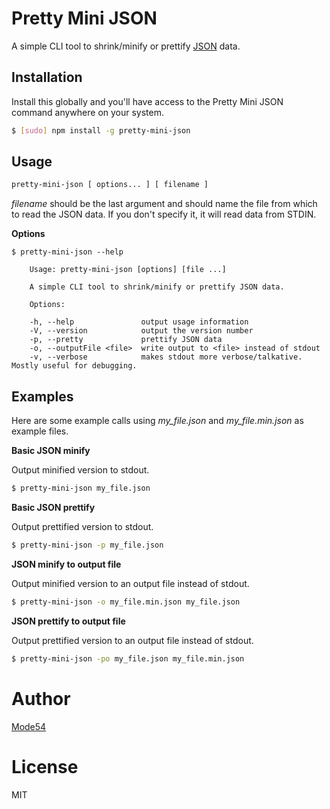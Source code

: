 # Pretty Mini JSON

A simple CLI tool to shrink/minify or prettify [JSON](http://json.org) data.

## Installation
Install this globally and you'll have access to the Pretty Mini JSON command anywhere on your system.

```sh
$ [sudo] npm install -g pretty-mini-json
```

## Usage

```sh
pretty-mini-json [ options... ] [ filename ]
```

*filename* should be the last argument and should name the file from which to read the JSON data. If you don't specify it, it will read data from STDIN.

**Options**

```
$ pretty-mini-json --help

	Usage: pretty-mini-json [options] [file ...]

	A simple CLI tool to shrink/minify or prettify JSON data.

	Options:

	-h, --help               output usage information
	-V, --version            output the version number
	-p, --pretty             prettify JSON data
	-o, --outputFile <file>  write output to <file> instead of stdout
	-v, --verbose            makes stdout more verbose/talkative. Mostly useful for debugging.
```

## Examples

Here are some example calls using *my_file.json* and *my_file.min.json* as example files.

**Basic JSON minify**

Output minified version to stdout.
```sh
$ pretty-mini-json my_file.json
```

**Basic JSON prettify**

Output prettified version to stdout.
```sh
$ pretty-mini-json -p my_file.json
```

**JSON minify to output file**

Output minified version to an output file instead of stdout.
```sh
$ pretty-mini-json -o my_file.min.json my_file.json
```

**JSON prettify to output file**

Output prettified version to an output file instead of stdout.
```sh
$ pretty-mini-json -po my_file.json my_file.min.json
```

# Author
[Mode54](http://Mode54.com)

# License

MIT
